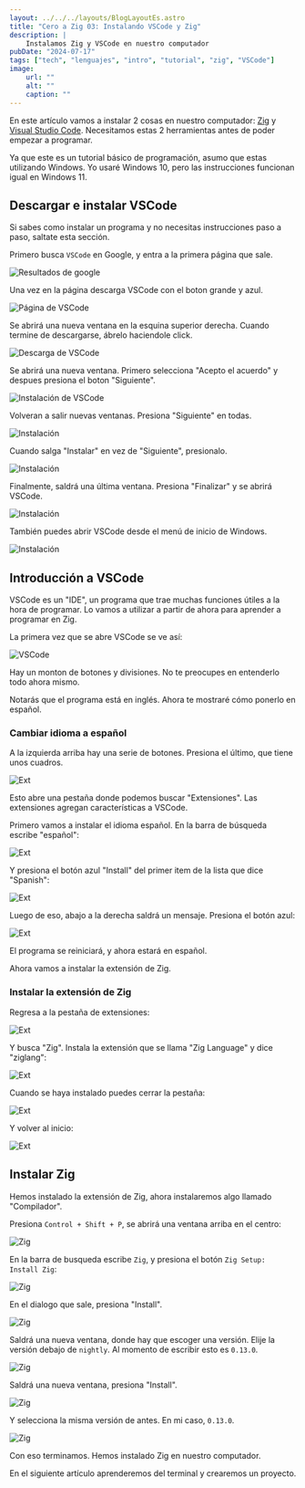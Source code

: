 ```yaml
---
layout: ../../../layouts/BlogLayoutEs.astro
title: "Cero a Zig 03: Instalando VSCode y Zig"
description: |
    Instalamos Zig y VSCode en nuestro computador
pubDate: "2024-07-17"
tags: ["tech", "lenguajes", "intro", "tutorial", "zig", "VSCode"]
image: 
    url: ""
    alt: ""
    caption: ""
---
```


En este artículo vamos a instalar 2 cosas en nuestro computador:
[Zig](https://ziglang.org/) y 
[Visual Studio Code](https://code.visualstudio.com/).
Necesitamos estas 2 herramientas antes de poder empezar a programar.


Ya que este es un tutorial básico de programación, asumo que
estas utilizando Windows. Yo usaré Windows 10, pero las instrucciones
funcionan igual en Windows 11.


## Descargar e instalar VSCode

Si sabes como instalar un programa y no necesitas instrucciones
paso a paso, saltate esta sección.

Primero busca `VSCode` en Google, y entra a la primera página que
sale.

![Resultados de google](/img/blog/es/tutorial/070-zig.jpg)

Una vez en la página descarga VSCode con el boton grande y azul.

![Página de VSCode](/img/blog/es/tutorial/071-zig.jpg)

Se abrirá una nueva ventana en la esquina superior derecha.
Cuando termine de descargarse, ábrelo haciendole click.

![Descarga de VSCode](/img/blog/es/tutorial/072-zig.jpg)


Se abrirá una nueva ventana. Primero selecciona
"Acepto el acuerdo" y despues presiona el boton "Siguiente".

![Instalación de VSCode](/img/blog/es/tutorial/073-zig.jpg)

Volveran a salir nuevas ventanas. Presiona "Siguiente" en todas.

![Instalación](/img/blog/es/tutorial/074-zig.jpg)

Cuando salga "Instalar" en vez de "Siguiente", presionalo.

![Instalación](/img/blog/es/tutorial/075-zig.jpg)

Finalmente, saldrá una última ventana. Presiona "Finalizar"
y se abrirá VSCode.

![Instalación](/img/blog/es/tutorial/076-zig.jpg)

También puedes abrir VSCode desde el menú de inicio de
Windows.

![Instalación](/img/blog/es/tutorial/044-zig.jpg)



## Introducción a VSCode

VSCode es un "IDE", un programa que trae muchas funciones
útiles a la hora de programar. Lo vamos a utilizar a partir
de ahora para aprender a programar en Zig.

La primera vez que se abre VSCode se ve así:

![VSCode](/img/blog/es/tutorial/045-zig.jpg)

Hay un monton de botones y divisiones. No te preocupes en
entenderlo todo ahora mismo.

Notarás que el programa está en inglés. Ahora te mostraré
cómo ponerlo en español.

### Cambiar idioma a español

A la izquierda arriba hay una serie de botones. Presiona el último,
que tiene unos cuadros.

![Ext](/img/blog/es/tutorial/046-zig.jpg)

Esto abre una pestaña donde podemos buscar "Extensiones".
Las extensiones agregan características a VSCode.

Primero vamos a instalar el idioma español. En la barra de búsqueda
escribe "español":

![Ext](/img/blog/es/tutorial/047-zig.jpg)

Y presiona el botón azul "Install" del primer item de la lista
que dice "Spanish":

![Ext](/img/blog/es/tutorial/048-zig.jpg)

Luego de eso, abajo a la derecha saldrá un mensaje.
Presiona el botón azul:

![Ext](/img/blog/es/tutorial/049-zig.jpg)

El programa se reiniciará, y ahora estará en español.

Ahora vamos a instalar la extensión de Zig.


### Instalar la extensión de Zig

Regresa a la pestaña de extensiones:

![Ext](/img/blog/es/tutorial/046-zig.jpg)

Y busca "Zig". Instala la extensión que se llama
"Zig Language" y dice "ziglang":

![Ext](/img/blog/es/tutorial/050-zig.jpg)

Cuando se haya instalado puedes cerrar la pestaña:

![Ext](/img/blog/es/tutorial/051-zig.jpg)

Y volver al inicio:

![Ext](/img/blog/es/tutorial/052-zig.jpg)

## Instalar Zig

Hemos instalado la extensión de Zig, ahora instalaremos algo
llamado "Compilador".

Presiona `Control + Shift + P`, se abrirá una ventana arriba
en el centro:

![Zig](/img/blog/es/tutorial/066-zig.jpg)


En la barra de busqueda escribe `Zig`, y presiona el botón
`Zig Setup: Install Zig`:

![Zig](/img/blog/es/tutorial/067-zig.jpg)

En el dialogo que sale, presiona "Install".

![Zig](/img/blog/es/tutorial/064-zig.jpg)

Saldrá una nueva ventana, donde hay que escoger una versión.
Elije la versión debajo de `nightly`. Al momento de escribir
esto es `0.13.0`.

![Zig](/img/blog/es/tutorial/068-zig.jpg)

Saldrá una nueva ventana, presiona "Install".

![Zig](/img/blog/es/tutorial/065-zig.jpg)

Y selecciona la misma versión de antes. En mi caso, `0.13.0`.

![Zig](/img/blog/es/tutorial/068-zig.jpg)


Con eso terminamos. Hemos instalado Zig en nuestro computador.

En el siguiente artículo aprenderemos del terminal y
crearemos un proyecto.

